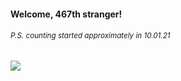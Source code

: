 #### Welcome, 467th stranger!

###### <sup>P.S. counting started approximately in 10.01.21</sup>

<img src="https://kraftwerk28.pp.ua/vcnt.png"></img>
